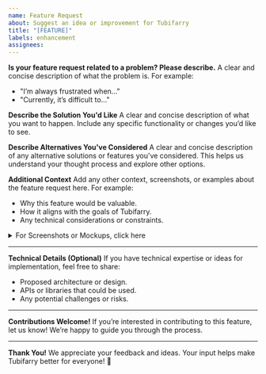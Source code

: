 ```yaml
---
name: Feature Request
about: Suggest an idea or improvement for Tubifarry
title: "[FEATURE]"
labels: enhancement
assignees: 
---
```


**Is your feature request related to a problem? Please describe.**
A clear and concise description of what the problem is. For example:
- "I’m always frustrated when..."
- "Currently, it’s difficult to..."

**Describe the Solution You'd Like**
A clear and concise description of what you want to happen. Include any specific functionality or changes you’d like to see.

**Describe Alternatives You've Considered**
A clear and concise description of any alternative solutions or features you've considered. This helps us understand your thought process and explore other options.

**Additional Context**
Add any other context, screenshots, or examples about the feature request here. For example:
- Why this feature would be valuable.
- How it aligns with the goals of Tubifarry.
- Any technical considerations or constraints.

<details>
  <summary>For Screenshots or Mockups, click here</summary>

  Add any relevant screenshots, diagrams, or mockups to illustrate your idea.
</details>

---

**Technical Details (Optional)**
If you have technical expertise or ideas for implementation, feel free to share:
- Proposed architecture or design.
- APIs or libraries that could be used.
- Any potential challenges or risks.

---

**Contributions Welcome!**
If you’re interested in contributing to this feature, let us know! We’re happy to guide you through the process.

---

**Thank You!**
We appreciate your feedback and ideas. Your input helps make Tubifarry better for everyone! 🎉